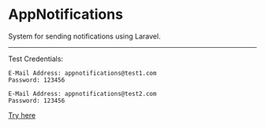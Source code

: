 # AppNotifications

System for sending notifications using Laravel.

----------


Test Credentials:

    E-Mail Address: appnotifications@test1.com
    Password: 123456
    
    E-Mail Address: appnotifications@test2.com
    Password: 123456

<a href="https://app-notifications.000webhostapp.com/login" target="_blank">Try here</a>
